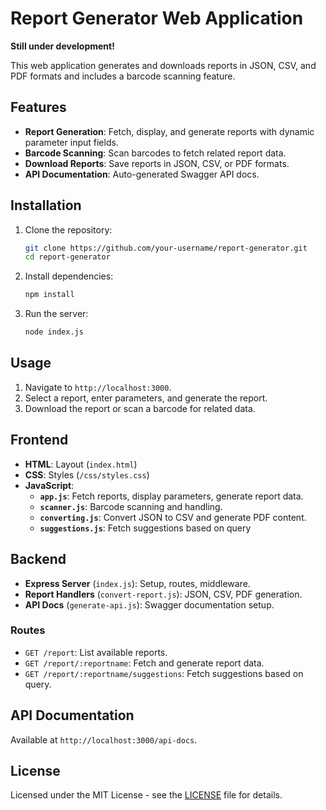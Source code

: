 <!-- @format -->

# Report Generator Web Application

**Still under development!**

This web application generates and downloads reports in JSON, CSV, and PDF formats and includes a barcode scanning feature.

## Features

- **Report Generation**: Fetch, display, and generate reports with dynamic parameter input fields.
- **Barcode Scanning**: Scan barcodes to fetch related report data.
- **Download Reports**: Save reports in JSON, CSV, or PDF formats.
- **API Documentation**: Auto-generated Swagger API docs.

## Installation

1. Clone the repository:
   ```bash
   git clone https://github.com/your-username/report-generator.git
   cd report-generator
   ```
2. Install dependencies:
   ```bash
   npm install
   ```
3. Run the server:
   ```bash
   node index.js
   ```

## Usage

1. Navigate to `http://localhost:3000`.
2. Select a report, enter parameters, and generate the report.
3. Download the report or scan a barcode for related data.

## Frontend

- **HTML**: Layout (`index.html`)
- **CSS**: Styles (`/css/styles.css`)
- **JavaScript**:
  - **`app.js`**: Fetch reports, display parameters, generate report data.
  - **`scanner.js`**: Barcode scanning and handling.
  - **`converting.js`**: Convert JSON to CSV and generate PDF content.
  - **`suggestions.js`**: Fetch suggestions based on query

## Backend

- **Express Server** (`index.js`): Setup, routes, middleware.
- **Report Handlers** (`convert-report.js`): JSON, CSV, PDF generation.
- **API Docs** (`generate-api.js`): Swagger documentation setup.

### Routes

- `GET /report`: List available reports.
- `GET /report/:reportname`: Fetch and generate report data.
- `GET /report/:reportname/suggestions`: Fetch suggestions based on query.

## API Documentation

Available at `http://localhost:3000/api-docs`.

## License

Licensed under the MIT License - see the [LICENSE](LICENSE) file for details.
